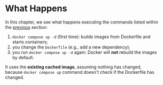 # What Happens

In this chapter, we see what happens executing the commands listed within the [previous](../intro/intro.md) section:

1. `docker compose up -d` (first time): builds images from Dockerfile and starts containers;
2. you change the `Dockerfile` (e.g., add a new dependency);
3. you run `docker compose up -d` again: Docker will **not** rebuild the images by default.

It uses the **existing cached image**, assuming nothing has changed, because `docker compose up` command doesn't check if the Dockerfile has changed.
